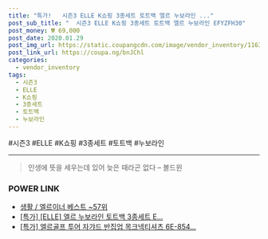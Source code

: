 ```yaml
--- 
title: "특가!   시즌3 ELLE K쇼핑 3종세트 토트백 엘르 누보라인 ..." 
post_sub_title: "  시즌3 ELLE K쇼핑 3종세트 토트백 엘르 누보라인 EFYZFH30" 
post_money: ₩ 69,000 
post_date: 2020.01.29 
post_img_url: https://static.coupangcdn.com/image/vendor_inventory/1163/75a5df26917909d3549e65c8bf60fb987a4eb06864bd6043ab3ad7c02066.jpg 
post_link_url: https://coupa.ng/bnJChl 
categories: 
  - vendor_inventory 
tags: 
  - 시즌3 
  - ELLE 
  - K쇼핑 
  - 3종세트 
  - 토트백 
  - 누보라인 
--- 
```

  #시즌3 #ELLE #K쇼핑 #3종세트 #토트백 #누보라인 
<hr> 

> 인생에 뜻을 세우는데 있어 늦은 때라곤 없다 – 볼드윈 


### POWER LINK

* <a href="https://blog.naver.com/santokki14/221788157196" target="_blank">생활 / 엘르이너 베스트 ~57위</a>
* <a href="https://blog.naver.com/sakai111/221788973622" target="_blank">[특가] [ELLE] 엘르 누보라인 토트백 3종세트 E...</a>
* <a href="https://blog.naver.com/santokki14/221788021943" target="_blank">[특가] 엘르골프 투어 자갸드 반집업 목크넥티셔츠 6E-854...</a>
